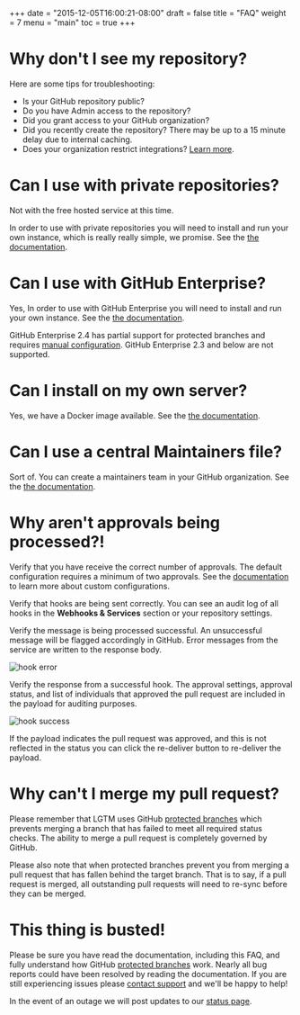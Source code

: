 +++
date = "2015-12-05T16:00:21-08:00"
draft = false
title = "FAQ"
weight = 7
menu = "main"
toc = true
+++

# Why don't I see my repository?

Here are some tips for troubleshooting:

* Is your GitHub repository public?
* Do you have Admin access to the repository?
* Did you grant access to your GitHub organization?
* Did you recently create the repository? There may be up to a 15 minute delay due to internal caching.
* Does your organization restrict integrations? [Learn more](https://github.com/blog/1941-organization-approved-applications).

# Can I use with private repositories?

Not with the free hosted service at this time.

In order to use with private repositories you will need to install and run your own instance, which is really really simple, we promise. See the [the documentation](../install).

# Can I use with GitHub Enterprise?

Yes, In order to use with GitHub Enterprise you will need to install and run your own instance. See the [the documentation](../install).

GitHub Enterprise 2.4 has partial support for protected branches and requires [manual configuration](../branches/#github-enterprise:84e35ebc125ab31a6f85cb9b5e08d8c9). GitHub Enterprise 2.3 and below are not supported.

# Can I install on my own server?

Yes, we have a Docker image available. See the [the documentation](../install).

# Can I use a central Maintainers file?

Sort of. You can create a maintainers team in your GitHub organization. See the [the documentation](../maintainers).

# Why aren't approvals being processed?!

Verify that you have receive the correct number of approvals. The default configuration requires a minimum of two approvals. See the [documentation](../customize) to learn more about custom configurations.

Verify that hooks are being sent correctly. You can see an audit log of all hooks in the **Webhooks & Services** section or your repository settings.

Verify the message is being processed successful. An unsuccessful message will be flagged accordingly in GitHub. Error messages from the service are written to the response body.

![hook error](/docs/images/hook_error.png)

Verify the response from a successful hook. The approval settings, approval status, and list of individuals that approved the pull request are included in the payload for auditing purposes.

![hook success](/docs/images/hook_success.png)

If the payload indicates the pull request was approved, and this is not reflected in the status you can click the re-deliver button to re-deliver the payload.

# Why can't I merge my pull request?

Please remember that LGTM uses GitHub [protected branches](https://github.com/blog/2051-protected-branches-and-required-status-checks) which prevents merging a branch that has failed to meet all required status checks. The ability to merge a pull request is completely governed by GitHub.

Please also note that when protected branches prevent you from merging a pull request that has fallen behind the target branch. That is to say, if a pull request is merged, all outstanding pull requests will need to re-sync before they can be merged.

# This thing is busted!

Please be sure you have read the documentation, including this FAQ, and fully understand how GitHub [protected branches](https://github.com/blog/2051-protected-branches-and-required-status-checks) work. Nearly all bug reports could have been resolved by reading the documentation. If you are still experiencing issues please [contact support](../support) and we'll be happy to help!

In the event of an outage we will post updates to our [status page](https://status.lgtm.co).
